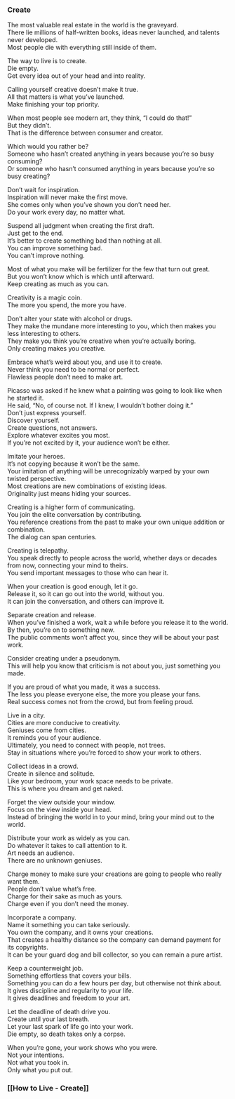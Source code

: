 ### Create
The most valuable real estate in the world is the graveyard.  
There lie millions of half-written books, ideas never launched, and talents never developed.  
Most people die with everything still inside of them.

The way to live is to create.  
Die empty.  
Get every idea out of your head and into reality.

Calling yourself creative doesn’t make it true.  
All that matters is what you’ve launched.  
Make finishing your top priority.

When most people see modern art, they think, “I could do that!”  
But they didn’t.  
That is the difference between consumer and creator.

Which would you rather be?  
Someone who hasn’t created anything in years because you’re so busy consuming?  
Or someone who hasn’t consumed anything in years because you’re so busy creating?

Don’t wait for inspiration.  
Inspiration will never make the first move.  
She comes only when you’ve shown you don’t need her.  
Do your work every day, no matter what.

Suspend all judgment when creating the first draft.  
Just get to the end.  
It’s better to create something bad than nothing at all.  
You can improve something bad.  
You can’t improve nothing.

Most of what you make will be fertilizer for the few that turn out great.  
But you won’t know which is which until afterward.  
Keep creating as much as you can.

Creativity is a magic coin.  
The more you spend, the more you have.

Don’t alter your state with alcohol or drugs.  
They make the mundane more interesting to you, which then makes you less interesting to others.  
They make you think you’re creative when you’re actually boring.  
Only creating makes you creative.

Embrace what’s weird about you, and use it to create.  
Never think you need to be normal or perfect.  
Flawless people don’t need to make art.

Picasso was asked if he knew what a painting was going to look like when he started it.  
He said, “No, of course not. If I knew, I wouldn’t bother doing it.”  
Don’t just express yourself.  
Discover yourself.  
Create questions, not answers.  
Explore whatever excites you most.  
If you’re not excited by it, your audience won’t be either.

Imitate your heroes.  
It’s not copying because it won’t be the same.  
Your imitation of anything will be unrecognizably warped by your own twisted perspective.  
Most creations are new combinations of existing ideas.  
Originality just means hiding your sources.

Creating is a higher form of communicating.  
You join the elite conversation by contributing.  
You reference creations from the past to make your own unique addition or combination.  
The dialog can span centuries.

Creating is telepathy.  
You speak directly to people across the world, whether days or decades from now, connecting your mind to theirs.  
You send important messages to those who can hear it.

When your creation is good enough, let it go.  
Release it, so it can go out into the world, without you.  
It can join the conversation, and others can improve it.

Separate creation and release.  
When you’ve finished a work, wait a while before you release it to the world.  
By then, you’re on to something new.  
The public comments won’t affect you, since they will be about your past work.

Consider creating under a pseudonym.  
This will help you know that criticism is not about you, just something you made.

If you are proud of what you made, it was a success.  
The less you please everyone else, the more you please your fans.  
Real success comes not from the crowd, but from feeling proud.

Live in a city.  
Cities are more conducive to creativity.  
Geniuses come from cities.  
It reminds you of your audience.  
Ultimately, you need to connect with people, not trees.  
Stay in situations where you’re forced to show your work to others.

Collect ideas in a crowd.  
Create in silence and solitude.  
Like your bedroom, your work space needs to be private.  
This is where you dream and get naked.

Forget the view outside your window.  
Focus on the view inside your head.  
Instead of bringing the world in to your mind, bring your mind out to the world.

Distribute your work as widely as you can.  
Do whatever it takes to call attention to it.  
Art needs an audience.  
There are no unknown geniuses.

Charge money to make sure your creations are going to people who really want them.  
People don’t value what’s free.  
Charge for their sake as much as yours.  
Charge even if you don’t need the money.

Incorporate a company.  
Name it something you can take seriously.  
You own the company, and it owns your creations.  
That creates a healthy distance so the company can demand payment for its copyrights.  
It can be your guard dog and bill collector, so you can remain a pure artist.

Keep a counterweight job.  
Something effortless that covers your bills.  
Something you can do a few hours per day, but otherwise not think about.  
It gives discipline and regularity to your life.  
It gives deadlines and freedom to your art.

Let the deadline of death drive you.  
Create until your last breath.  
Let your last spark of life go into your work.  
Die empty, so death takes only a corpse.

When you’re gone, your work shows who you were.  
Not your intentions.  
Not what you took in.  
Only what you put out.

### [[How to Live - Create]]